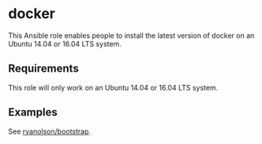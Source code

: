 docker
======

This Ansible role enables people to install the latest version of docker
on an Ubuntu 14.04 or 16.04 LTS system.


Requirements
------------

This role will only work on an Ubuntu 14.04 or 16.04 LTS system.


Examples
--------

See [ryanolson/bootstrap](https://github.com/ryanolson/bootstrap).
